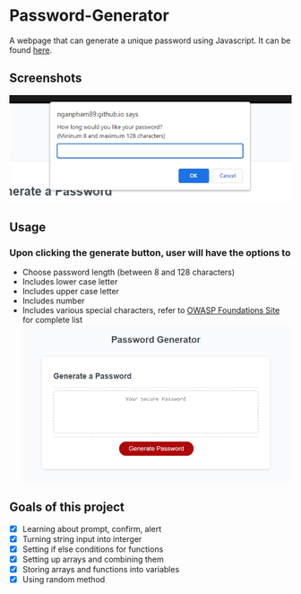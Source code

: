 # Password-Generator
A webpage that can generate a unique password using Javascript. It can be found [here](https://nganpham89.github.io/Password-Generator/).

## Screenshots
![Application](/assets/img/app_sample.jpg)

## Usage

### Upon clicking the generate button, user will have the options to
- Choose password length (between 8 and 128 characters)
- Includes lower case letter
- Includes upper case letter
- Includes number
- Includes various special characters, refer to [OWASP Foundations Site](https://owasp.org/www-community/password-special-characters) for complete list
![Example](/assets/img/app_screen.jpg)

## Goals of this project
- [x] Learning about prompt, confirm, alert 
- [x] Turning string input into interger
- [x] Setting if else conditions for functions
- [x] Setting up arrays and combining them
- [x] Storing arrays and functions into variables
- [x] Using random method